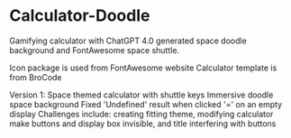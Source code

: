 # Calculator-Doodle
Gamifying calculator with ChatGPT 4.0 generated space doodle background and FontAwesome space shuttle.

Icon package is used from FontAwesome website
Calculator template is from BroCode

Version 1: 
Space themed calculator with shuttle keys
Immersive doodle space background
Fixed 'Undefined' result when clicked '=' on an empty display
Challenges include: creating fitting theme, modifying calculator make buttons and display box invisible, and title interfering with buttons
